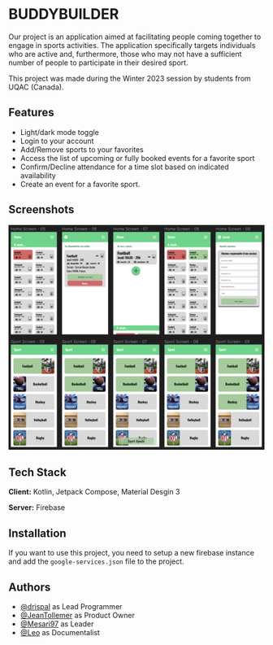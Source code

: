 
# BUDDYBUILDER

Our project is an application aimed at facilitating people coming together to engage in sports activities. The application specifically targets individuals who are active and, furthermore, those who may not have a sufficient number of people to participate in their desired sport.

This project was made during the Winter 2023 session by students from UQAC (Canada).


## Features

- Light/dark mode toggle
- Login to your account
- Add/Remove sports to your favorites
- Access the list of upcoming or fully booked events for a favorite sport
- Confirm/Decline attendance for a time slot based on indicated availability 
- Create an event for a favorite sport.


## Screenshots

![App Screenshot](screenshot_figma.png)


## Tech Stack

**Client:** Kotlin, Jetpack Compose, Material Desgin 3

**Server:** Firebase


## Installation

If you want to use this project, you need to setup a new firebase instance and add the ```google-services.json``` file to the project.


    
## Authors

- [@drispal](https://www.github.com/drispal) as Lead Programmer
- [@JeanTollemer](https://www.github.com/JeanTollemer) as Product Owner
- [@Mesari97](https://www.github.com/Mesari97) as Leader
- [@Leo](https://www.github.com/) as Documentalist


